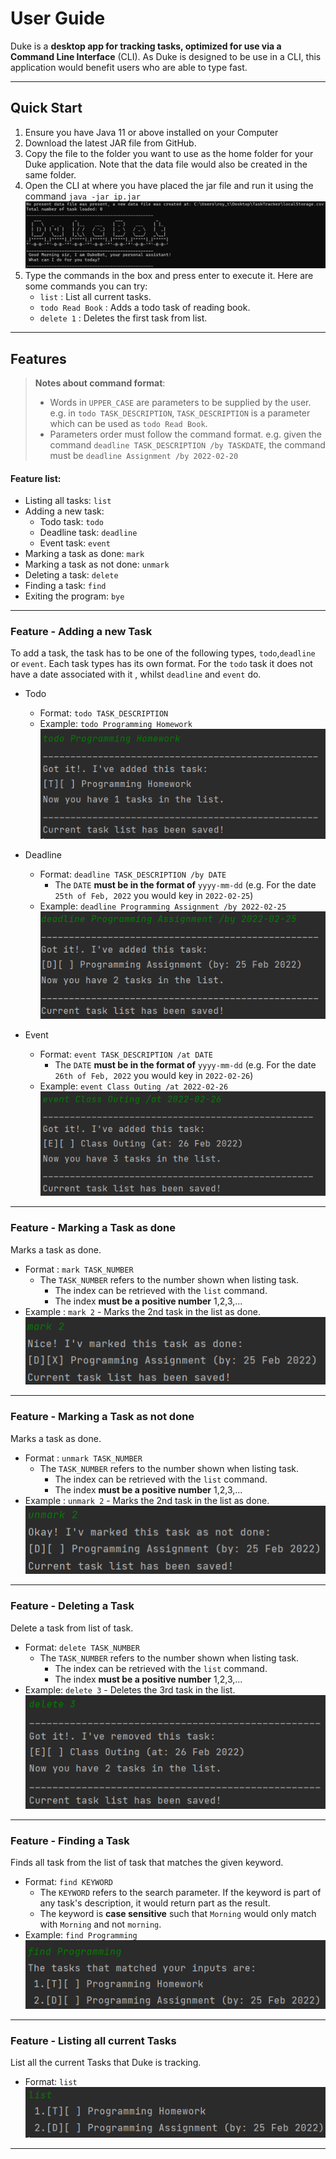 # User Guide
Duke is a **desktop app for tracking tasks, 
optimized for use via a Command Line Interface** (CLI).
As Duke is designed to be use in a CLI, this 
application would benefit users who are able to type fast.

---

## Quick Start
1. Ensure you have Java 11 or above installed on your Computer
2. Download the latest JAR file from GitHub.
3. Copy the file to the folder you want to use as the home folder for your Duke application. 
Note that the data file would also be created in the same folder.
4. Open the CLI at where you have placed the jar file and run it using the command
   `java -jar ip.jar`
   <br>![Run Sample](https://raw.githubusercontent.com/froststein/ip/master/images/runSample.PNG)
5. Type the commands in the box and press enter to execute it. 
Here are some commands you can try:
   - `list` : List all current tasks.
   - `todo Read Book` : Adds a todo task of reading book.
   - `delete 1` : Deletes the first task from list.

---

## Features

>  **Notes about command format**:
>- Words in `UPPER_CASE` are parameters to be supplied by the user.
    e.g. in `todo TASK_DESCRIPTION`, `TASK_DESCRIPTION` is a parameter which can be used as 
   `todo Read Book`.
>- Parameters order must follow the command format.
   e.g. given the command `deadline TASK_DESCRIPTION /by TASKDATE`, the command must be
   `deadline Assignment /by 2022-02-20`


#### Feature list:
* Listing all tasks: `list`
* Adding a new task:
   * Todo task: `todo`
   * Deadline task: `deadline`
   * Event task: `event`
* Marking a task as done: `mark`
* Marking a task as not done: `unmark`
* Deleting a task: `delete`
* Finding a task: `find`
* Exiting the program: `bye`

---

### Feature - Adding a new Task

To add a task, the task has to be one of the following types, `todo`,`deadline` or `event`.
Each task types has its own format. For the `todo` task it does not have a date associated with it
, whilst `deadline` and `event` do.

* Todo
  * Format: `todo TASK_DESCRIPTION`
  * Example: `todo Programming Homework`
    <br>![Adding Todo Task](https://raw.githubusercontent.com/froststein/ip/master/images/todoCommand.PNG)
  

* Deadline
  * Format: `deadline TASK_DESCRIPTION /by DATE`
    * The `DATE` **must be in the format of** `yyyy-mm-dd` 
    (e.g. For the date `25th of Feb, 2022` you would key in `2022-02-25`)
  * Example: `deadline Programming Assignment /by 2022-02-25`
    <br>![Adding Deadline Task](https://raw.githubusercontent.com/froststein/ip/master/images/deadlineCommand.PNG)   


* Event
  * Format: `event TASK_DESCRIPTION /at DATE`
    * The `DATE` **must be in the format of** `yyyy-mm-dd`
      (e.g. For the date `26th of Feb, 2022` you would key in `2022-02-26`)
  * Example: `event Class Outing /at 2022-02-26`
    <br>![Adding Event Task](https://raw.githubusercontent.com/froststein/ip/master/images/eventCommand.PNG)


---

### Feature - Marking a Task as done
Marks a task as done.
* Format : `mark TASK_NUMBER`
  * The `TASK_NUMBER` refers to the number shown when listing task. 
    * The index can be retrieved with the `list` command. 
    * The index **must be a positive number** 1,2,3,...
* Example : `mark 2` - Marks the 2nd task in the list as done.
  <br>![Marking Task](https://raw.githubusercontent.com/froststein/ip/master/images/markCommand.PNG)

---

### Feature - Marking a Task as not done
Marks a task as done.
* Format : `unmark TASK_NUMBER`
    * The `TASK_NUMBER` refers to the number shown when listing task.
        * The index can be retrieved with the `list` command.
        * The index **must be a positive number** 1,2,3,...
* Example : `unmark 2` - Marks the 2nd task in the list as done.
  <br>![Unmarking Task](https://raw.githubusercontent.com/froststein/ip/master/images/unmarkCommand.PNG)


---

### Feature - Deleting a Task
Delete a task from list of task.
* Format: `delete TASK_NUMBER`
  * The `TASK_NUMBER` refers to the number shown when listing task.
    * The index can be retrieved with the `list` command.
    * The index **must be a positive number** 1,2,3,...
* Example: `delete 3` - Deletes the 3rd task in the list.
  <br>![Deleting Task](https://raw.githubusercontent.com/froststein/ip/master/images/deleteCommand.PNG)

---

### Feature - Finding a Task
Finds all task from the list of task that matches the given keyword.
* Format: `find KEYWORD`
  * The `KEYWORD` refers to the search parameter. If the keyword is part 
  of any task's description, it would return part as the result. 
  * The keyword is **case sensitive** such that `Morning` would only match with `Morning` and not `morning`.
* Example: `find Programming`
  <br>![Finding Task](https://raw.githubusercontent.com/froststein/ip/master/images/findCommand.PNG)


---

### Feature - Listing all current Tasks
List all the current Tasks that Duke is tracking.
* Format: `list`
  <br>![Listing Task](https://raw.githubusercontent.com/froststein/ip/master/images/listCommand.PNG)


---

